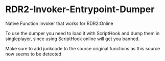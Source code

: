 # RDR2-Invoker-Entrypoint-Dumper

Native Function invoker that works for RDR2:Online

To use the dumper you need to load it with ScriptHook and dump them in singleplayer, since using ScriptHook online will get you banned.

Make sure to add junkcode to the source original functions as this source now seems to be detected
